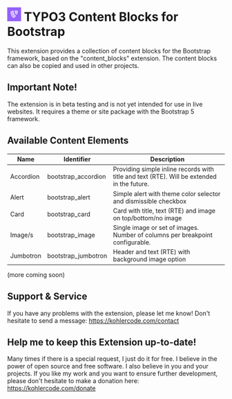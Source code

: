 # <img src="https://raw.githubusercontent.com/fullstackfreelancer/content_blocks_bootstrap/c8512ee74388ea8b22572272dd2d76d320b3126c/Resources/Public/Icons/Extension.svg" width="32"/> TYPO3 Content Blocks for Bootstrap
This extension provides a collection of content blocks for the Bootstrap framework, based on the "content_blocks" extension. The content blocks can also be copied and used in other projects.

## Important Note!

The extension is in beta testing and is not yet intended for use in live websites. It requires a theme or site package with the Bootstrap 5 framework.

## Available Content Elements

| Name  | Identifier | Description
| ------------- | ------------- | ------------- |
| Accordion  | bootstrap_accordion  | Providing simple inline records with title and text (RTE). Will be extended in the future. |
| Alert  | bootstrap_alert  | Simple alert with theme color selector and dismissible checkbox |
| Card  | bootstrap_card  | Card with title, text (RTE) and image on top/bottom/no image |
| Image/s  | bootstrap_image  | Single image or set of images. Number of columns per breakpoint configurable. |
| Jumbotron  | bootstrap_jumbotron  | Header and text (RTE) with background image option |

(more coming soon)

## Support & Service

If you have any problems with the extension, please let me know! Don't hesitate to send a message: https://kohlercode.com/contact

## Help me to keep this Extension up-to-date!

Many times if there is a special request, I just do it for free. I believe in the power of open source and free software. I also believe in you and your projects. If you like my work and you want to ensure further development, please don't hesitate to make a donation here: https://kohlercode.com/donate
